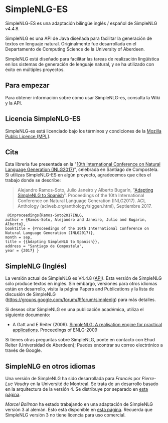 SimpleNLG-ES
=========

SimpleNLG-ES es una adaptación bilingüe inglés / español de SimpleNLG v4.4.8.

SimpleNLG es una API de Java diseñada para facilitar la generación de textos en lenguaje natural. Originalmente fue desarrollada en el Departamento de Computing Science de la University of Aberdeen.

SimpleNLG está diseñado para facilitar las tareas de realización lingüística en los sistemas de generación de lenguaje natural, y se ha utilizado con éxito en múltiples proyectos.

Para empezar
------------
Para obtener información sobre cómo usar SimpleNLG-es, consulta la Wiki y la API.

Licencia SimpleNLG-ES
-----------------------------
SimpleNLG-es está licenciado bajo los términos y condiciones de la [Mozilla Public Licence (MPL)](http://www.mozilla.org/MPL/).

Cita
----
Esta librería fue presentada en la "[10th International Conference on Natural Language Generation (INLG2017)](https://eventos.citius.usc.es/inlg2017)", celebrada en Santiago de Compostela. Si utilizas SimpleNLG-ES en algún proyecto, agradecemos que cites el trabajo donde se describe:

> Alejandro Ramos-Soto, Julio Janeiro y Alberto Bugarín, "[Adapting SimpleNLG to Spanish](https://eventos.citius.usc.es/inlg2017/resources/final/51/51_Paper.pdf)". Proceedings of the 10th International Conference on Natural Language Generation (INLG2017). ACL Anthology (aclweb.org/anthology/siggen.html), Septiembre 2017.

```
 @inproceedings{Ramos-Soto2017INLG,
author = {Ramos-Soto, Alejandro and Janeiro, Julio and Bugarin, Alberto},
booktitle = {Proceedings of the 10th International Conference on Natural Language Generation (INLG2017)},
month = sep,
title = {{Adapting SimpleNLG to Spanish}},
address = "Santiago de Compostela",
year = {2017} } 
```

SimpleNLG (Inglés)
------------------
La versión actual de SimpleNLG es V4.4.8 ([API](https://cdn.rawgit.com/simplenlg/simplenlg/master/docs/javadoc/index.html)). Esta versión de SimpleNLG sólo produce textos en inglés. Sin embargo, versiones para otros idiomas están en desarrollo, visita la página Papers and Publications y la lista de discusión de SimpleNLG (https://groups.google.com/forum/#!forum/simplenlg) para más detalles.

Si deseas citar SimpleNLG en una publicación académica, utiliza el siguiente documento:

* A Gatt and E Reiter (2009). [SimpleNLG: A realisation engine for practical applications](http://aclweb.org/anthology/W/W09/W09-0613.pdf). Proceedings of ENLG-2009

Si tienes otras preguntas sobre SimpleNLG, ponte en contacto con Ehud Reiter (Universidad de Aberdeen); Puedes encontrar su correo electrónico a través de Google.

SimpleNLG en otros idiomas
-----------------------------
Una versión de SimpleNLG ha sido desarrollada para *Francés* por *Pierre-Luc Vaudry* en la Université de Montreal. Se trata de un desarrollo basado en la arquitectura de la versión 4. Se distribuye por separado en [esta página](http://www-etud.iro.umontreal.ca/~vaudrypl/snlgbil/snlgEnFr_english.html).

*Marcel Bollman* ha estado trabajando en una adaptación de SimpleNLG versión 3 al alemán. Esto está disponible en [esta página](http://www.linguistics.rub.de/~bollmann/simplenlg-ger.html). Recuerda que SimpleNLG versión 3 no tiene licencia para uso comercial.
